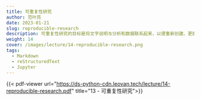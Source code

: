 ```yaml
---
title: 可重复性研究
author: 范叶亮
date: 2023-01-21
slug: reproducible-research
description: 可重复性研究的目标是将文字说明与分析和数据联系起来，以便重新创建、更好地理解和验证逻辑。
weight: 14
cover: /images/lecture/14-reproducible-research.png
tags:
  - Markdown
  - reStructuredText
  - Jupyter
---
```


{{< pdf-viewer url="https://ds-python-cdn.leovan.tech/lecture/14-reproducible-research.pdf" title="13 - 可重复性研究">}}
